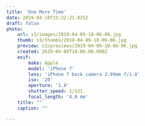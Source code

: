 ```yaml
---
title: 'One More Time'
date: 2019-04-10T15:32:21.825Z
draft: false
photo:
    url: s3/images/2019-04-09-18-06-06.jpg
    thumb: s3/thumbs/2019-04-09-18-06-06.jpg
    preview: s3/previews/2019-04-09-18-06-06.jpg
    created: 2019-04-09T18:06:06.000Z
    exif:
        make: Apple
        model: 'iPhone 7'
        lens: 'iPhone 7 back camera 3.99mm f/1.8'
        iso: '20'
        aperture: '1.8'
        shutter_speed: 1/121
        focal_length: '4.0 mm'
    title: ""
    caption: ""

---
```

